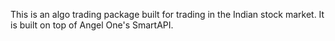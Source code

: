 This is an algo trading package built for trading in the Indian stock market. 
It is built on top of Angel One's SmartAPI. 